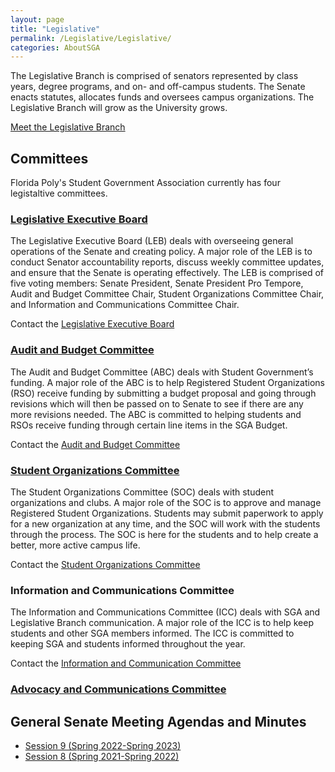 ```yaml
---
layout: page
title: "Legislative"
permalink: /Legislative/Legislative/
categories: AboutSGA
---
```


The Legislative Branch is comprised of senators represented by class years, degree programs, and on- and off-campus students. The Senate enacts statutes, allocates funds and oversees campus organizations. The Legislative Branch will grow as the University grows.

[Meet the Legislative Branch](/AboutSGA/MeetLegislativeRepresentatives/)

## Committees

Florida Poly's Student Government Association currently has four legistaltive committees.

### [Legislative Executive Board](/Legislative/LEB/)
The Legislative Executive Board (LEB) deals with overseeing general operations of the Senate and creating policy. A major role of the LEB is to conduct Senator accountability reports, discuss weekly committee updates, and ensure that the Senate is operating effectively. The LEB is comprised of five voting members: Senate President, Senate President Pro Tempore, Audit and Budget Committee Chair, Student Organizations Committee Chair, and Information and Communications Committee Chair. 

Contact the [Legislative Executive Board](mailto:senate@floridapoly.edu)

### [Audit and Budget Committee](/Legislative/ABC/)
The Audit and Budget Committee (ABC) deals with Student Government’s funding. A major role of the ABC is to help Registered Student Organizations (RSO) receive funding by submitting a budget proposal and going through revisions which will then be passed on to Senate to see if there are any more revisions needed. The ABC is committed to helping students and RSOs receive funding through certain line items in the SGA Budget.

Contact the [Audit and Budget Committee](mailto:ABC@floridapoly.edu)

### [Student Organizations Committee](/Legislative/SOC/)
The Student Organizations Committee (SOC) deals with student organizations and clubs. A major role of the SOC is to approve and manage Registered Student Organizations. Students may submit paperwork to apply for a new organization at any time, and the SOC will work with the students through the process. The SOC is here for the students and to help create a better, more active campus life.

Contact the [Student Organizations Committee](mailto:SOC@floridapoly.edu)

### Information and Communications Committee

The Information and Communications Committee (ICC) deals with SGA and Legislative Branch communication. A major role of the ICC is to help keep students and other SGA members informed. The ICC is committed to keeping SGA and students informed throughout the year.

Contact the [Information and Communication Committee](mailto:ICC@floridapoly.edu)

### [Advocacy and Communications Committee](/Legislative/ACC/)

## General Senate Meeting Agendas and Minutes

- [Session 9 (Spring 2022-Spring 2023)](/Legislative/Senate/Session9/)
- [Session 8 (Spring 2021-Spring 2022)](/Legislative/Senate/Session8/)